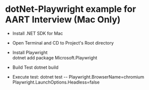 <h1>dotNet-Playwright example for AART Interview (Mac Only)</h1>

* Install .NET SDK for Mac

* Open Terminal and CD to Project's Root directory  
  
* Install Playwright  
  dotnet add package Microsoft.Playwright  

* Build Test
  dotnet build  
  
* Execute test:
  dotnet test -- Playwright.BrowserName=chromium Playwright.LaunchOptions.Headless=false   
  
